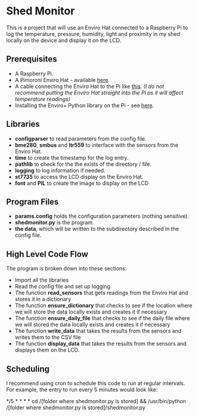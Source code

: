 # Shed Monitor

This is a project that will use an Enviro Hat connected to a Raspberry Pi to log the temperature, pressure, humidity, light and proximity in my shed locally on the device and display it on the LCD.

## Prerequisites

* A Raspberry Pi.
* A Pimoroni Enviro Hat - available [here](https://shop.pimoroni.com/products/enviro?variant=31155658489939).
* A cable connecting the Enviro Hat to the Pi like [this](https://shop.pimoroni.com/products/gpio-ribbon-cable-for-raspberry-pi-model-a-b-40-pins?variant=1005871341). *(I do not recommend putting the Enviro Hat straight into the Pi as it will affect temperature readings)*
* Installing the Enviro+ Python library on the Pi - see [here](https://learn.pimoroni.com/article/getting-started-with-enviro-plus).

## Libraries

* **configparser** to read parameters from the config file.
* **bme280**, **smbus** and **ltr559** to interface with the sensors from the Enviro Hat.
* **time** to create the timestamp for the log entry.
* **pathlib** to check for the the exists of the directory / file.
* **logging** to log information if needed.
* **st7735** to access the LCD display on the Enviro Hat.
* **font** and **PIL** to create the image to display on the LCD

## Program Files

* **params.config** holds the configuration parameters (nothing sensitive).
* **shedmonitor.py** is the program.
* **the data**, which will be written to the subdirectory described in the config file.

## High Level Code Flow

The program is broken down into these sections:

* Import all the libraries
* Read the config file and set up logging
* The function **read\_sensors** that gets readings from the Enviro Hat and stores it in a dictionary
* The function **ensure\_dictionary** that checks to see if the location where we will store the data locally exists and creates it if necessary
* The function **ensure\_daily\_file** that checks to see if the daily file where we will stored the data locally exists and creates it if necessary
* The function **write\_data** that takes the results from the sensors and writes them to the CSV file
* The function **display\_data** that takes the results from the sensors and displays them on the LCD.

## Scheduling

I recommend using cron to schedule this code to run at regular intervals. For example, the entry to run every 5 minutes would look like:

\*/5 \* \* \* \* cd /\[folder where shedmonitor.py is stored] \&\& /usr/bin/python /\[folder where shedmonitor.py is stored]/shedmonitor.py

